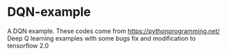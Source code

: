 # DQN-example
A DQN example. These codes come from https://pythonprogramming.net/ Deep Q learning examples with some bugs fix and modification to tensorflow 2.0
